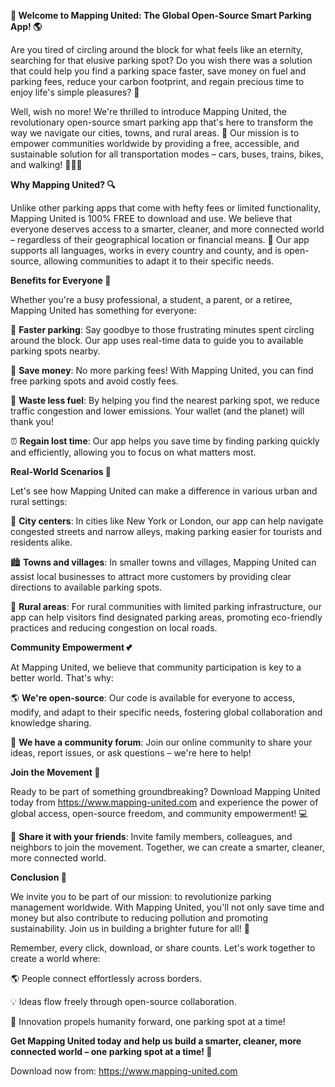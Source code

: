 **🚀 Welcome to Mapping United: The Global Open-Source Smart Parking App! 🌎**

Are you tired of circling around the block for what feels like an eternity, searching for that elusive parking spot? Do you wish there was a solution that could help you find a parking space faster, save money on fuel and parking fees, reduce your carbon footprint, and regain precious time to enjoy life's simple pleasures? 🤔

Well, wish no more! We're thrilled to introduce Mapping United, the revolutionary open-source smart parking app that's here to transform the way we navigate our cities, towns, and rural areas. 💪 Our mission is to empower communities worldwide by providing a free, accessible, and sustainable solution for all transportation modes – cars, buses, trains, bikes, and walking! 🚴‍♀️🚌

**Why Mapping United? 🔍**

Unlike other parking apps that come with hefty fees or limited functionality, Mapping United is 100% FREE to download and use. We believe that everyone deserves access to a smarter, cleaner, and more connected world – regardless of their geographical location or financial means. 💸 Our app supports all languages, works in every country and county, and is open-source, allowing communities to adapt it to their specific needs.

**Benefits for Everyone 🌟**

Whether you're a busy professional, a student, a parent, or a retiree, Mapping United has something for everyone:

🚗 **Faster parking**: Say goodbye to those frustrating minutes spent circling around the block. Our app uses real-time data to guide you to available parking spots nearby.

💸 **Save money**: No more parking fees! With Mapping United, you can find free parking spots and avoid costly fees.

🌿 **Waste less fuel**: By helping you find the nearest parking spot, we reduce traffic congestion and lower emissions. Your wallet (and the planet) will thank you!

⏰ **Regain lost time**: Our app helps you save time by finding parking quickly and efficiently, allowing you to focus on what matters most.

**Real-World Scenarios 🌈**

Let's see how Mapping United can make a difference in various urban and rural settings:

🌆 **City centers**: In cities like New York or London, our app can help navigate congested streets and narrow alleys, making parking easier for tourists and residents alike.

🏙️ **Towns and villages**: In smaller towns and villages, Mapping United can assist local businesses to attract more customers by providing clear directions to available parking spots.

🌳 **Rural areas**: For rural communities with limited parking infrastructure, our app can help visitors find designated parking areas, promoting eco-friendly practices and reducing congestion on local roads.

**Community Empowerment 💕**

At Mapping United, we believe that community participation is key to a better world. That's why:

🌎 **We're open-source**: Our code is available for everyone to access, modify, and adapt to their specific needs, fostering global collaboration and knowledge sharing.

💬 **We have a community forum**: Join our online community to share your ideas, report issues, or ask questions – we're here to help!

**Join the Movement 🚀**

Ready to be part of something groundbreaking? Download Mapping United today from https://www.mapping-united.com and experience the power of global access, open-source freedom, and community empowerment! 💻

📢 **Share it with your friends**: Invite family members, colleagues, and neighbors to join the movement. Together, we can create a smarter, cleaner, more connected world.

**Conclusion 🌈**

We invite you to be part of our mission: to revolutionize parking management worldwide. With Mapping United, you'll not only save time and money but also contribute to reducing pollution and promoting sustainability. Join us in building a brighter future for all! 💚

Remember, every click, download, or share counts. Let's work together to create a world where:

🌎 People connect effortlessly across borders.

💡 Ideas flow freely through open-source collaboration.

🚀 Innovation propels humanity forward, one parking spot at a time!

**Get Mapping United today and help us build a smarter, cleaner, more connected world – one parking spot at a time! 🤩**

Download now from: https://www.mapping-united.com